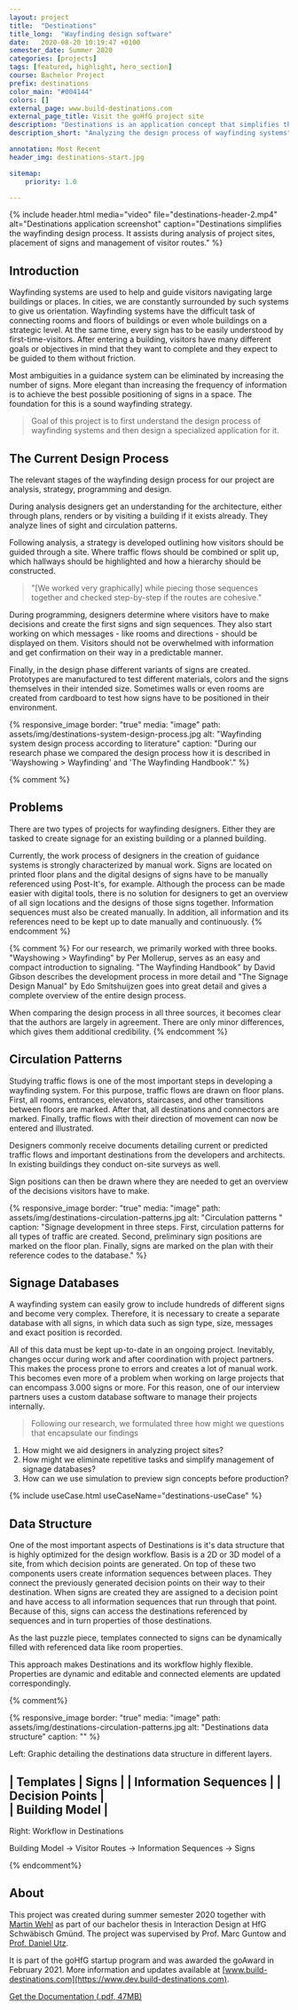 ```yaml
---
layout: project
title:  "Destinations"
title_long:  "Wayfinding design software"
date:   2020-08-20 10:19:47 +0100
semester_date: Summer 2020
categories: [projects]
tags: [featured, highlight, hero_section]
course: Bachelor Project
prefix: destinations
color_main: "#004144"
colors: []
external_page: www.build-destinations.com
external_page_title: Visit the goHfG project site
description: "Destinations is an application concept that simplifies the design process of wayfinding systems. Users can view a digital representation of a project site, visually plan visitor routes, sign placements and messages."
description_short: "Analyzing the design process of wayfinding systems"

annotation: Most Recent
header_img: destinations-start.jpg

sitemap:
    priority: 1.0

--- 
```


{% include header.html 
    media="video"
    file="destinations-header-2.mp4" 
    alt="Destinations application screenshot" 
    caption="Destinations simplifies the wayfinding design process. It assists during analysis of project sites, placement of signs and management of visitor routes." %}

## Introduction

Wayfinding systems are used to help and guide visitors navigating large buildings or places. In cities, we are constantly surrounded by such systems to give us orientation. Wayfinding systems have the difficult task of connecting rooms and floors of buildings or even whole buildings on a strategic level. At the same time, every sign has to be easily understood by first-time-visitors. After entering a building, visitors have many different goals or objectives in mind that they want to complete and they expect to be guided to them without friction. 

Most ambiguities in a guidance system can be eliminated by increasing the number of signs. More elegant than increasing the frequency of information is to achieve the best possible positioning of signs in a space. The foundation for this is a sound wayfinding strategy. 

> Goal of this project is to first understand the design process of wayfinding systems and then design a specialized application for it.

## The Current Design Process

The relevant stages of the wayfinding design process for our project are analysis, strategy, programming and design. 

During analysis designers get an understanding for the architecture, either through plans, renders or by visiting a building if it exists already. They analyze lines of sight and circulation patterns. 

Following analysis, a strategy is developed outlining how visitors should be guided through a site. Where traffic flows should be combined or split up, which hallways should be highlighted and how a hierarchy should be constructed. 

> "[We worked very graphically] while piecing those sequences together and checked step-by-step if the routes are cohesive."
 
During programming, designers determine where visitors have to make decisions and create the first signs and sign sequences. They also start working on which messages - like rooms and directions - should be displayed on them. Visitors should not be overwhelmed with information and get confirmation on their way in a predictable manner. 

Finally, in the design phase different variants of signs are created. Prototypes are manufactured to test different materials, colors and the signs themselves in their intended size. Sometimes walls or even rooms are created from cardboard to test how signs have to be positioned in their environment.

{% responsive_image 
    border: "true"
    media: "image"
    path: assets/img/destinations-system-design-process.jpg
    alt: "Wayfinding system design process according to literature" 
    caption: "During our research phase we compared the design process how it is described in 'Wayshowing > Wayfinding' and 'The Wayfinding Handbook'." %}

{% comment %}

## Problems

There are two types of projects for wayfinding designers. Either they are tasked to create signage for an existing building or a planned building. 

Currently, the work process of designers in the creation of guidance systems is strongly characterized by manual work. Signs are located on printed floor plans and the digital designs of signs have to be manually referenced using Post-It's, for example. Although the process can be made easier with digital tools, there is no solution for designers to get an overview of all sign locations and the designs of those signs together. Information sequences must also be created manually. In addition, all information and its references need to be kept up to date manually and continuously. 
{% endcomment %}

{% comment %}
For our research, we primarily worked with three books. "Wayshowing > Wayfinding" by Per Mollerup, serves as an easy and compact introduction to signaling. "The Wayfinding Handbook" by David Gibson describes the development process in more detail and "The Signage Design Manual" by Edo Smitshuijzen goes into great detail and gives a complete overview of the entire design process. 

When comparing the design process in all three sources, it becomes clear that the authors are largely in agreement. There are only minor differences, which gives them additional credibility. 
{% endcomment %}


## Circulation Patterns

Studying traffic flows is one of the most important steps in developing a wayfinding system. For this purpose, traffic flows are drawn on floor plans. First, all rooms, entrances, elevators, staircases, and other transitions between floors are marked. After that, all destinations and connectors are marked. Finally, traffic flows with their direction of movement can now be entered and illustrated. 

Designers commonly receive documents detailing current or predicted traffic flows and important destinations from the developers and architects. In existing buildings they conduct on-site surveys as well.

Sign positions can then be drawn where they are needed to get an overview of the decisions visitors have to make.

{% responsive_image 
    border: "true"
    media: "image"
    path: assets/img/destinations-circulation-patterns.jpg
    alt: "Circulation patterns " 
    caption: "Signage development in three steps. First, circulation patterns for all types of traffic are created. Second, preliminary sign positions are marked on the floor plan. Finally, signs are marked on the plan with their reference codes to the database." %}

## Signage Databases

A wayfinding system can easily grow to include hundreds of different signs and become very complex. Therefore, it is necessary to create a separate database with all signs, in which data such as sign type, size, messages and exact position is recorded. 

All of this data must be kept up-to-date in an ongoing project. Inevitably, changes occur during work and after coordination with project partners. This makes the process prone to errors and creates a lot of manual work. This becomes even more of a problem when working on large projects that can encompass 3.000 signs or more. For this reason, one of our interview partners uses a custom database software to manage their projects internally. 


> Following our research, we formulated three how might we questions that encapsulate our findings

1. How might we aid designers in analyzing project sites?
2. How might we eliminate repetitive tasks and simplify management of signage databases?
3. How can we use simulation to preview sign concepts before production?



{% include useCase.html useCaseName="destinations-useCase" %}

## Data Structure

One of the most important aspects of Destinations is it's data structure that is highly optimized for the design workflow. Basis is a 2D or 3D model of a site, from which decision points are generated. On top of these two components users create information sequences between places. They connect the previously generated decision points on their way to their destination. When signs are created they are assigned to a decision point and have access to all information sequences that run through that point. Because of this, signs can access the destinations referenced by sequences and in turn properties of those destinations. 

As the last puzzle piece, templates connected to signs can be dynamically filled with referenced data like room properties.

This approach makes Destinations and its workflow highly flexible. Properties are dynamic and editable and connected elements are updated correspondingly. 

{% comment%}

{% responsive_image 
    border: "true"
    media: "image"
    path: assets/img/destinations-circulation-patterns.jpg
    alt: "Destinations data structure" 
    caption: "" %}


Left: Graphic detailing the destinations data structure in different layers. 

|  Templates
|  Signs                   |
|  Information Sequences   |
|  Decision Points         |  
|  Building Model          |
----------------------
Right: Workflow in Destinations

Building Model -> Visitor Routes -> Information Sequences -> Signs 

{% endcomment%}



## About
This project was created during summer semester 2020 together with [Martin Wehl](http://www.martinwehl.de) as part of our bachelor thesis in Interaction Design at HfG Schwäbisch Gmünd. The project was supervised by Prof. Marc Guntow and [ Prof. Daniel Utz](http://www.danielutz.de). 

It is part of the goHfG startup program and was awarded the goAward in February 2021. More information and updates available at [www.build-destinations.com](https://www.dev.build-destinations.com).

[Get the Documentation (.pdf, 47MB)][Doc]

[Doc]: /assets/docs/Dokumentation_MartinWehl_KaiMagnusMueller.pdf
